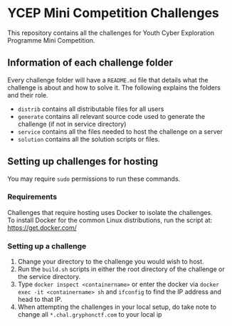 # YCEP Mini Competition Challenges

This repository contains all the challenges for Youth Cyber Exploration Programme Mini Competition.

## Information of each challenge folder
Every challenge folder will have a `README.md` file that details what the challenge is about and how to solve it. The following explains the folders and their role. 
- `distrib` contains all distributable files for all users
- `generate` contains all relevant source code used to generate the challenge (if not in service directory)
- `service` contains all the files needed to host the challenge on a server
- `solution` contains all the solution scripts or files.

## Setting up challenges for hosting
You may require `sudo` permissions to run these commands.

### Requirements
Challenges that require hosting uses Docker to isolate the challenges.  
To install Docker for the common Linux distributions, run the script at: https://get.docker.com/

### Setting up a challenge
1. Change your directory to the challenge you would wish to host.
2. Run the `build.sh` scripts in either the root directory of the challenge or the service directory.
3. Type `docker inspect <containername>` or enter the docker via `docker exec -it <containername> sh` and `ifconfig` to find the IP address and head to that IP.
4. When attempting the challenges in your local setup, do take note to change all `*.chal.gryphonctf.com` to your local ip
